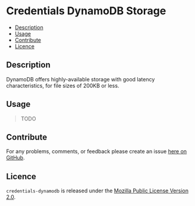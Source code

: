 # Credentials DynamoDB Storage

* [Description](#description)
* [Usage](#usage)
* [Contribute](#contribute)
* [Licence](#licence)


## Description

DynamoDB offers highly-available storage with good latency characteristics,
for file sizes of 200KB or less.


## Usage

> TODO


## Contribute

For any problems, comments, or feedback please create an issue [here on GitHub](https://github.com/brendanhay/credentials/issues).


## Licence

`credentials-dynamodb` is released under the [Mozilla Public License Version 2.0](http://www.mozilla.org/MPL/).
